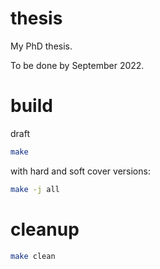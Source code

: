 # thesis

My PhD thesis.

To be done by September 2022.


# build

draft

```bash
make

```

with hard and soft cover versions:

```bash
make -j all

```

# cleanup

```bash
make clean

```

